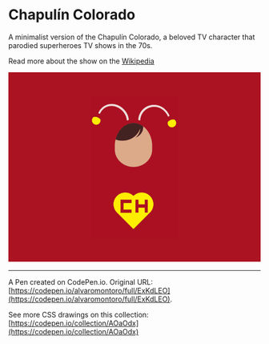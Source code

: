 # Chapulín Colorado

A minimalist version of the Chapulín Colorado, a beloved TV character that parodied superheroes TV shows in the 70s.

Read more about the show on the [Wikipedia](https://en.wikipedia.org/wiki/El_Chapul%C3%ADn_Colorado)

![Minimalistic interpretation of the Chapulin colorado, showing an empty face, two antennas, and a big heart with the letters CH on it](https://github.com/alvaromontoro/CSS-Illustrations/blob/master/illustrations/people/chapulin/chapulin.png?raw=true)

---

A Pen created on CodePen.io. Original URL: [https://codepen.io/alvaromontoro/full/ExKdLEO](https://codepen.io/alvaromontoro/full/ExKdLEO).

See more CSS drawings on this collection: [https://codepen.io/collection/AOaOdx](https://codepen.io/collection/AOaOdx)
